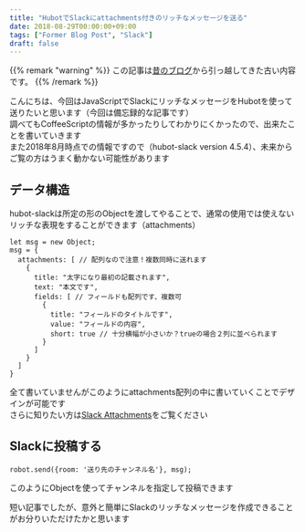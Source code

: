```yaml
---
title: "HubotでSlackにattachments付きのリッチなメッセージを送る"
date: 2018-08-29T00:00:00+09:00
tags: ["Former Blog Post", "Slack"]
draft: false
---
```


{{% remark "warning" %}}
この記事は[昔のブログ](https://github.com/kakudo415/blog)から引っ越してきた古い内容です。
{{% /remark %}}

こんにちは、今回はJavaScriptでSlackにリッチなメッセージをHubotを使って送りたいと思います（今回は備忘録的な記事です）  
調べてもCoffeeScriptの情報が多かったりしてわかりにくかったので、出来たことを書いていきます  
また2018年8月時点での情報ですので（hubot-slack version 4.5.4）、未来からご覧の方はうまく動かない可能性があります
## データ構造
hubot-slackは所定の形のObjectを渡してやることで、通常の使用では使えないリッチな表現をすることができます（attachments）  
```
let msg = new Object;  
msg = {
  attachments: [ // 配列なので注意！複数同時に送れます
    {
      title: "太字になり最初の記載されます",
      text: "本文です",
      fields: [ // フィールドも配列です、複数可
        {
          title: "フィールドのタイトルです",
          value: "フィールドの内容",
          short: true // 十分横幅が小さいか？trueの場合２列に並べられます
        }
      ]
    }
  ]
}
```

全て書いていませんがこのようにattachments配列の中に書いていくことでデザインが可能です  
さらに知りたい方は[Slack Attachments](https://api.slack.com/docs/message-attachments)をご覧ください  

## Slackに投稿する
```
robot.send({room: '送り先のチャンネル名'}, msg);
```

このようにObjectを使ってチャンネルを指定して投稿できます

短い記事でしたが、意外と簡単にSlackのリッチなメッセージを作成できることがお分りいただけたかと思います
